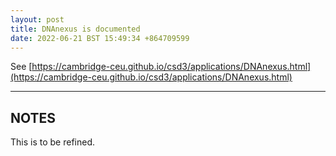 ```yaml
---
layout: post
title: DNAnexus is documented
date: 2022-06-21 BST 15:49:34 +864709599
---
```


See [https://cambridge-ceu.github.io/csd3/applications/DNAnexus.html](https://cambridge-ceu.github.io/csd3/applications/DNAnexus.html)

<!--more-->

---

## NOTES

This is to be refined.
